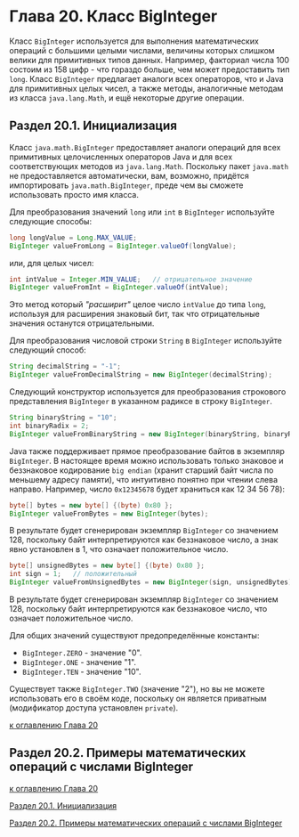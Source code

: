 # Глава 20. Класс BigInteger

Класс `BigInteger` используется для выполнения математических операций с большими целыми числами, величины которых слишком велики для примитивных типов данных. Например, факториал числа 100 состоим из 158 цифр - что гораздо больше, чем может предоставить тип `long`. Класс `BigInteger` предлагает аналоги всех операторов, что и Java для примитивных целых чисел, а также методы, аналогичные методам из класса `java.lang.Math`, и ещё некоторые другие операции.

## Раздел 20.1. Инициализация

Класс `java.math.BigInteger` предоставляет аналоги операций для всех примитивных целочисленных операторов Java и для всех соответствующих методов из `java.lang.Math`. Поскольку пакет `java.math` не предоставляется автоматически, вам, возможно, придётся импортировать `java.math.BigInteger`, преде чем вы сможете использовать просто имя класса.

Для преобразования значений `long` или `int` в `BigInteger` используйте следующие способы:

```java
long longValue = Long.MAX_VALUE;
BigInteger valueFromLong = BigInteger.valueOf(longValue);
```

или, для целых чисел:

```java
int intValue = Integer.MIN_VALUE;   // отрицательное значение
BigInteger valueFromInt = BigInteger.valueOf(intValue);
```

Это метод который _"расширит"_ целое число `intValue` до типа `long`, используя для расширения знаковый бит, так что отрицательные значения останутся отрицательными.

Для преобразования числовой строки `String` в `BigInteger` используйте следующий способ:

```java
String decimalString = "-1";
BigInteger valueFromDecimalString = new BigInteger(decimalString);
```

Следующий конструктор используется для преобразования строкового представления `BigInteger` в указанном радиксе в строку `BigInteger`.

```java
String binaryString = "10";
int binaryRadix = 2;
BigInteger valueFromBinaryString = new BigInteger(binaryString, binaryRadix);
```

Java также поддерживает прямое преобразование байтов в экземпляр `BigInteger`. В настоящее время можно использовать только знаковое и беззнаковое кодирование `big endian` (хранит старший байт числа по меньшему адресу памяти), что интуитивно понятно при чтении слева направо. Например, число `0x12345678` будет храниться как 12 34 56 78):

```java
byte[] bytes = new byte[] {(byte) 0x80 };
BigInteger valueFromBytes = new BigInteger(bytes);
```

В результате будет сгенерирован экземпляр `BigInteger` со значением 128, поскольку байт интерпретируются как беззнаковое число, а знак явно установлен в 1, что означает положительное число.

```java
byte[] unsignedBytes = new byte[] {(byte) 0x80 };
int sign = 1;   // положительный
BigInteger valueFromUnsignedBytes = new BigInteger(sign, unsignedBytes);
```

В результате будет сгенерирован экземпляр `BigInteger` со значением 128, поскольку байт интерпретируются как беззнаковое число, что означает положительное число.

Для общих значений существуют предопределённые константы:
+ `BigInteger.ZERO` - значение "0".
+ `BigInteger.ONE` - значение "1".
+ `BigInteger.TEN` - значение "10".

Существует также `BigInteger.TWO` (значение "2"), но вы не можете использовать его в своём коде, поскольку он является приватным (модификатор доступа установлен `private`).

[к оглавлению Глава 20](#глава-20-класс-biginteger)

## Раздел 20.2. Примеры математических операций с числами BigInteger


[к оглавлению Глава 20](#глава-20-класс-biginteger)

[Раздел 20.1. Инициализация](#раздел-201-инициализация)

[Раздел 20.2. Примеры математических операций с числами BigInteger](#раздел-202-примеры-математических-операций-с-числами-biginteger)

















